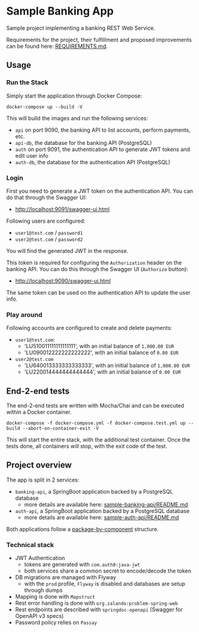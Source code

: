 # Sample Banking App

Sample project implementing a banking REST Web Service.

Requirements for the project, their fulfillment and proposed improvements can be found here:
[REQUIREMENTS.md](REQUIREMENTS.md).

## Usage

### Run the Stack

Simply start the application through Docker Compose:
```shell script
docker-compose up --build -V
```

This will build the images and run the following services:
 - `api` on port 9090, the banking API to list accounts, perform payments, etc.
 - `api-db`, the database for the banking API (PostgreSQL)
 - `auth` on port 9091, the authentication API to generate JWT tokens and edit user info
 - `auth-db`, the database for the authentication API (PostgreSQL)

### Login

First you need to generate a JWT token on the authentication API.
You can do that through the Swagger UI:
 - [http://localhost:9091/swagger-ui.html](http://localhost:9091/swagger-ui/index.html?configUrl=/v3/api-docs/swagger-config#/authentication-controller/login)

Following users are configured:
 - `user1@test.com` / `password1`
 - `user2@test.com` / `password2`

You will find the generated JWT in the response.

This token is required for configuring the `Authorization` header on the banking API.
You can do this through the Swagger UI (`Authorize` button):
 - <http://localhost:9090/swagger-ui.html>

The same token can be used on the authentication API to update the user info.

### Play around

Following accounts are configured to create and delete payments:
 - `user1@test.com`:
   - 'LU510011111111111111', with an initial balance of `1,000.00 EUR`
   - 'LU090012222222222222', with an initial balance of `0.00 EUR`
 - `user2@test.com`
   - 'LU640013333333333333', with an initial balance of `1,000.00 EUR`
   - 'LU220014444444444444', with an initial balance of `0.00 EUR`

## End-2-end tests

The end-2-end tests are written with Mocha/Chai and can be executed within a Docker container.

```shell script
docker-compose -f docker-compose.yml -f docker-compose.test.yml up --build --abort-on-container-exit -V
```

This will start the entire stack, with the additional test container.
Once the tests done, all containers will stop, with the exit code of the test.

## Project overview

The app is split in 2 services:
 - `banking-api`, a SpringBoot application backed by a PostgreSQL database
   - more details are available here: [sample-banking-api/README.md](./sample-banking-api/README.md)
 - `auth-api`, a SpringBoot application backed by a PostgreSQL database
   - more details are available here: [sample-auth-api/README.md](./sample-auth-api/README.md)

Both applications follow a [package-by-component](https://dzone.com/articles/package-component-and) structure.

### Technical stack

 - JWT Authentication 
   - tokens are generated with `com.auth0:java-jwt`
   - both services share a common secret to encode/decode the token
 - DB migrations are managed with Flyway
   - with the `prod` profile, `Flyway` is disabled and databases are setup through dumps
 - Mapping is done with `Mapstruct`
 - Rest error handling is done with `org.zalando:problem-spring-web`
 - Rest endpoints are described with `springdoc-openapi` (Swagger for OpenAPI v3 specs)
 - Password policy relies on `Passay` 
